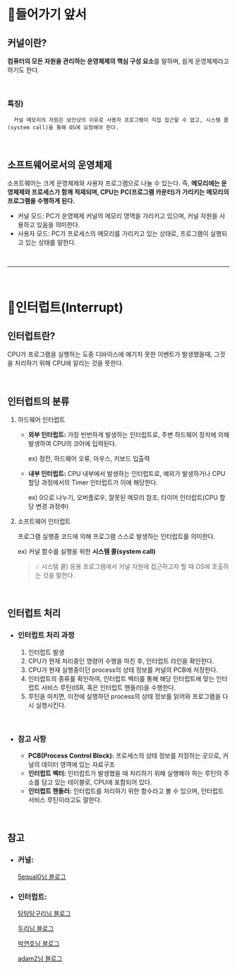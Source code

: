 # 📌들어가기 앞서

## 커널이란?
**컴퓨터의 모든 자원을 관리하는 운영체제의 핵심 구성 요소**를 말하며, 쉽게 운영체제라고 하기도 한다.

<br>

   ### 특징)
      커널 메모리의 자원은 보안상의 이유로 사용자 프로그램이 직접 접근할 수 없고, 시스템 콜(system call)을 통해 OS에 요청해야 한다.

<br>

## 소프트웨어로서의 운영체제
소프트웨어는 크게 운영체제와 사용자 프로그램으로 나눌 수 있는다. 즉, **메모리에는 운영체제와 프로세스가 함께 적재되며, CPU는 PC(프로그램 카운터)가 가리키는 메모리의 프로그램을 수행하게 된다.** 

   - 커널 모드: PC가 운영체제 커널의 메모리 영역을 가리키고 있으며, 커널 자원을 사용하고 있음을 의미한다.
   - 사용자 모드: PC가 프로세스의 메모리를 가리키고 있는 상태로, 프로그램이 실행되고 있는 상태를 말한다.

<br>

--- 

<br>


# 📌인터럽트(Interrupt)

## 인터럽트란?
CPU가 프로그램을 실행하는 도중 디바이스에 예기치 못한 이벤트가 발생했을때, 그것을 처리하기 위해 CPU에 알리는 것을 뜻한다.

<br>

## 인터럽트의 분류
1. 하드웨어 인터럽트
   - **외부 인터럽트:** 가장 빈번하게 발생하는 인터럽트로, 주변 하드웨어 장치에 의해 발생하여 CPU의 코어에 입력된다.
   
        ex) 정전, 하드웨어 오류, 마우스, 키보드 입출력

   - **내부 인터럽트:** CPU 내부에서 발생하는 인터럽트로, 예외가 발생하거나 CPU 할당 과정에서의 Timer 인터럽트가 이에 해당한다.
   
        ex) 0으로 나누기, 오버플로우, 잘못된 메모리 참조, 타이머 인터럽트(CPU 할당 변경 과정中)

2. 소프트웨어 인터럽트
   
   프로그램 실행중 코드에 의해 프로그램 스스로 발생하는 인터럽트를 의미한다.
  
   ex) 커널 함수를 실행을 위한 **시스템 콜(system call)**
   
   > 💡 시스템 콜) 응용 프로그램에서 커널 자원에 접근하고자 할 때 OS에 호출하는 것을 말한다.

<br>

## 인터럽트 처리
   
   
   - ### 인터럽트 처리 과정
      1. 인터럽트 발생
      2. CPU가 현재 처리중인 명령어 수행을 마친 후, 인터럽트 라인을 확인한다.
      3. CPU가 현재 실행중이던 process의 상태 정보를 커널의 PCB에 저장한다.
      4. 인터럽트의 종류를 확인하여, 인터럽트 벡터를 통해 해당 인터럽트에 맞는 인터럽트 서비스 루틴(ISR, 혹은 인터럽트 핸들러)을 수행한다.   
      5. 루틴을 마치면, 이전에 실행하던 process의 상태 정보를 읽어와 프로그램을 다시 실행시킨다.

   <br>

   - ### 참고 사항
      - **PCB(Process Control Block):** 프로세스의 상태 정보를 저장하는 곳으로, 커널의 데이터 영역에 있는 자료구조
      - **인터럽트 벡터:** 인터럽트가 발생했을 때 처리하기 위해 실행해야 하는 루틴의 주소를 담고 있는 테이블로, CPU에 포함되어 있다.
      - **인터럽트 핸들러:** 인터럽트를 처리하기 위한 함수라고 볼 수 있으며, 인터럽트 서비스 루틴이라고도 말한다.

<br>

## 참고
- ### 커널: 
  [5equal0님 블로그](https://5equal0.tistory.com/entry/Linux-Kernel-%EC%BB%A4%EB%84%90%EC%9D%98-%EA%B0%9C%EB%85%90%EA%B3%BC-%EC%BB%A4%EB%84%90%EC%9D%98-%EA%B5%AC%EC%A1%B0)


- ### 인터럽트: 
   [탕탕탕구리님 블로그](https://real-dongsoo7.tistory.com/93)

   [두리님 블로그](https://jiwonxdoori.tistory.com/34)

   [박연호님 블로그](https://kosaf04pyh.tistory.com/197)

   [adam2님 블로그](https://velog.io/@adam2/%EC%9D%B8%ED%84%B0%EB%9F%BD%ED%8A%B8)